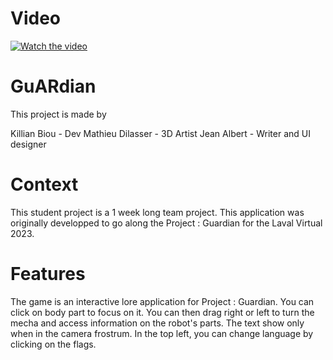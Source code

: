 # Video
[![Watch the video](https://github.com/KillianBiou/GAMEARRobot/assets/62405524/c09cbde1-5197-458a-b750-9dc52f6f49a4)](https://youtu.be/rvEyFEvx4AE)

# GuARdian
 
This project is made by 

Killian Biou - Dev
Mathieu Dilasser - 3D Artist
Jean Albert - Writer and UI designer

# Context

This student project is a 1 week long team project.
This application was originally developped to go along the Project : Guardian for the Laval Virtual 2023.

# Features 
The game is an interactive lore application for Project : Guardian.
You can click on body part to focus on it.
You can then drag right or left to turn the mecha and access information on the robot's parts.
The text show only when in the camera frostrum.
In the top left, you can change language by clicking on the flags.
